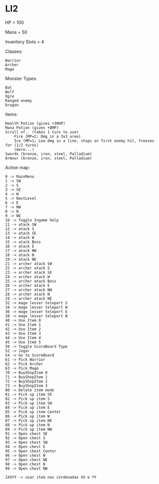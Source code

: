 # LI2

HP = 100

Mana = 50

Inventory Slots = 4

Classes:

	Warrior
	Archer
	Mage


Monster Types:

	Bat
	Wolf
	Ogre
	Ranged enemy
	Dragon


Items:
	
	Health Potion (gives +30HP)
	Mana Potion (gives +8MP)
	Scroll of.. (takes 1 turn to use)
		Fire (MP=2; Dmg in a 3x3 area)
		Ice (MP=1; Low dmg in a line, stops on first enemy hit, freezes for (1/2 turns)
		(more...)
	Swords (bronze, iron, steel, Palladium)
	Armour (bronze, iron, steel, Palladium)

Action map:

	0 -> MainMenu
	1 -> SW
	2 -> S
	3 -> SE
	4 -> W
	5 -> NextLevel
	6 -> E
	7 -> NW
	8 -> N
	9 -> NE
	10 -> Toggle Ingame help
	11 -> atack SW
	12 -> atack S
	13 -> atack SE
	14 -> atack W
	15 -> atack Boss
	16 -> atack E
	17 -> atack NW
	18 -> atack N
	19 -> atack NE
	21 -> archer atack SW
	22 -> archer atack S
	23 -> archer atack SE
	24 -> archer atack W
	25 -> archer atack Boss
	26 -> archer atack E
	27 -> archer atack NW
	28 -> archer atack N
	29 -> archer atack NE
	32 -> mage lesser teleport S
	34 -> mage lesser teleport W
	36 -> mage lesser teleport E
	38 -> mage lesser teleport N
	40 -> Use Item 0
	41 -> Use Item 1
	42 -> Use Item 2
	43 -> Use Item 3
	44 -> Use Item 4
	45 -> Use Item 5
	50 -> Toggle ScoreBoard Type
	52 -> Jogar
	54 -> Go to ScoreBoard
	61 -> Pick Warrior
	62 -> Pick Archer
	63 -> Pick Mage
	70 -> BuyShopItem 0
	71 -> BuyShopItem 1
	72 -> BuyShopItem 2
	73 -> BuyShopItem 3
	80 -> Delete item mode
	81 -> Pick up item SE
	82 -> Pick up item S
	83 -> Pick up item SW
	84 -> Pick up item E
	85 -> Pick up item Center
	86 -> Pick up item W
	87 -> Pick up item NE
	88 -> Pick up item N
	89 -> Pick up item NW
	91 -> Open chest SE
	92 -> Open chest S
	93 -> Open chest SW
	94 -> Open chest E
	95 -> Open chest Center
	96 -> Open chest W
	97 -> Open chest NE
	98 -> Open chest N
	99 -> Open chest NW
	
	1XXYY -> usar item nas cordenadas XX e YY
